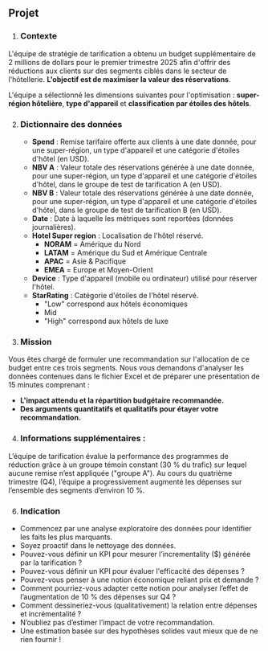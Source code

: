 ## Projet 

1. ### Contexte 
L'équipe de stratégie de tarification a obtenu un budget supplémentaire de 2 millions de dollars pour le premier trimestre 2025 afin d'offrir des réductions aux clients sur des segments ciblés dans le secteur de l'hôtellerie.
**L'objectif est de maximiser la valeur des réservations**.

L'équipe a sélectionné les dimensions suivantes pour l'optimisation : **super-région hôtelière**, **type d'appareil** et **classification par étoiles des hôtels**.

2. ### Dictionnaire des données 
    * **Spend** : Remise tarifaire offerte aux clients à une date donnée, pour une super-région, un type d'appareil et une catégorie d'étoiles d'hôtel (en USD).
    * **NBV A** : Valeur totale des réservations générée à une date donnée, pour une super-région, un type d'appareil et une catégorie d'étoiles d'hôtel, dans le groupe de test de tarification A (en USD).
    * **NBV B** : Valeur totale des réservations générée à une date donnée, pour une super-région, un type d'appareil et une catégorie d'étoiles d'hôtel, dans le groupe de test de tarification B (en USD).
    * **Date** : Date à laquelle les métriques sont reportées (données journalières).
    * **Hotel Super region** : Localisation de l'hôtel réservé.
         - **NORAM** = Amérique du Nord
         - **LATAM** = Amérique du Sud et Amérique Centrale
         - **APAC** = Asie & Pacifique
         - **EMEA** = Europe et Moyen-Orient
    * **Device** : Type d'appareil (mobile ou ordinateur) utilisé pour réserver l'hôtel.
    * **StarRating** : Catégorie d'étoiles de l'hôtel réservé.
         - "Low" correspond aux hôtels économiques
         - Mid
         - "High" correspond aux hôtels de luxe
3. ### Mission  
Vous êtes chargé de formuler une recommandation sur l'allocation de ce budget entre ces trois segments.
Nous vous demandons d'analyser les données contenues dans le fichier Excel et de préparer une présentation de 15 minutes comprenant :

   - **L'impact attendu et la répartition budgétaire recommandée.**
   - **Des arguments quantitatifs et qualitatifs pour étayer votre recommandation.**

4. ### Informations supplémentaires :
L’équipe de tarification évalue la performance des programmes de réduction grâce à un groupe témoin constant (30 % du trafic) sur lequel aucune remise n’est appliquée ("groupe A").
Au cours du quatrième trimestre (Q4), l’équipe a progressivement augmenté les dépenses sur l’ensemble des segments d’environ 10 %.

6. ### Indication 
- Commencez par une analyse exploratoire des données pour identifier les faits les plus marquants. 
- Soyez proactif dans le nettoyage des données.
- Pouvez-vous définir un KPI pour mesurer l’incrementality ($) générée par la tarification ?
- Pouvez-vous définir un KPI pour évaluer l'efficacité des dépenses ?
- Pouvez-vous penser à une notion économique reliant prix et demande ?
- Comment pourriez-vous adapter cette notion pour analyser l’effet de l’augmentation de 10 % des dépenses sur Q4 ?
- Comment dessineriez-vous (qualitativement) la relation entre dépenses et incrémentalité ?
- N’oubliez pas d’estimer l’impact de votre recommandation.
- Une estimation basée sur des hypothèses solides vaut mieux que de ne rien fournir !
